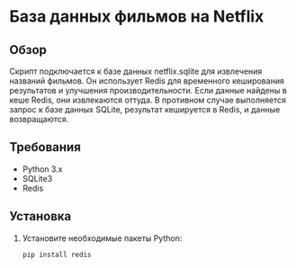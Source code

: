 # База данных фильмов на Netflix

## Обзор

Скрипт подключается к базе данных netflix.sqlite для извлечения названий фильмов. Он использует Redis для временного кеширования результатов и улучшения производительности. Если данные найдены в кеше Redis, они извлекаются оттуда. В противном случае выполняется запрос к базе данных SQLite, результат кешируется в Redis, и данные возвращаются.

## Требования

- Python 3.x
- SQLite3
- Redis

## Установка

1. Установите необходимые пакеты Python:

   ```bash
   pip install redis

